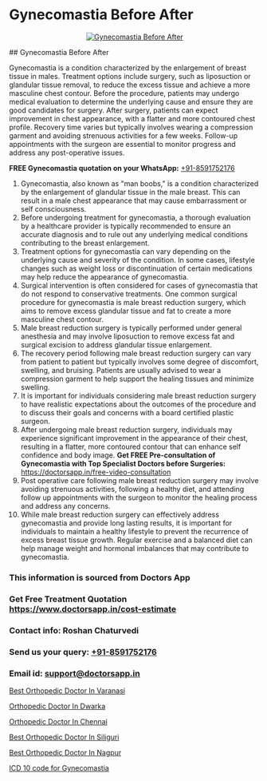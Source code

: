 # Gynecomastia Before After

<p align="center">
  <a href="null">
    <img src="null" alt="Gynecomastia Before After">
  </a>
</p>
## Gynecomastia Before After

Gynecomastia is a condition characterized by the enlargement of breast tissue in males. Treatment options include surgery, such as liposuction or glandular tissue removal, to reduce the excess tissue and achieve a more masculine chest contour. Before the procedure, patients may undergo medical evaluation to determine the underlying cause and ensure they are good candidates for surgery. After surgery, patients can expect improvement in chest appearance, with a flatter and more contoured chest profile. Recovery time varies but typically involves wearing a compression garment and avoiding strenuous activities for a few weeks. Follow-up appointments with the surgeon are essential to monitor progress and address any post-operative issues.

**FREE Gynecomastia quotation on your WhatsApp:**  [+91-8591752176](https://api.whatsapp.com/send?phone=8591752176)

1) Gynecomastia, also known as "man boobs," is a condition characterized by the enlargement of glandular tissue in the male breast. This can result in a male chest appearance that may cause embarrassment or self consciousness.
2) Before undergoing treatment for gynecomastia, a thorough evaluation by a healthcare provider is typically recommended to ensure an accurate diagnosis and to rule out any underlying medical conditions contributing to the breast enlargement.
3) Treatment options for gynecomastia can vary depending on the underlying cause and severity of the condition. In some cases, lifestyle changes such as weight loss or discontinuation of certain medications may help reduce the appearance of gynecomastia.
4) Surgical intervention is often considered for cases of gynecomastia that do not respond to conservative treatments. One common surgical procedure for gynecomastia is male breast reduction surgery, which aims to remove excess glandular tissue and fat to create a more masculine chest contour.
5) Male breast reduction surgery is typically performed under general anesthesia and may involve liposuction to remove excess fat and surgical excision to address glandular tissue enlargement.
6) The recovery period following male breast reduction surgery can vary from patient to patient but typically involves some degree of discomfort, swelling, and bruising. Patients are usually advised to wear a compression garment to help support the healing tissues and minimize swelling.
7) It is important for individuals considering male breast reduction surgery to have realistic expectations about the outcomes of the procedure and to discuss their goals and concerns with a board certified plastic surgeon.
8) After undergoing male breast reduction surgery, individuals may experience significant improvement in the appearance of their chest, resulting in a flatter, more contoured contour that can enhance self confidence and body image.
**Get FREE Pre-consultation of Gynecomastia with Top Specialist Doctors before Surgeries:** https://doctorsapp.in/free-video-consultation
9) Post operative care following male breast reduction surgery may involve avoiding strenuous activities, following a healthy diet, and attending follow up appointments with the surgeon to monitor the healing process and address any concerns.
10) While male breast reduction surgery can effectively address gynecomastia and provide long lasting results, it is important for individuals to maintain a healthy lifestyle to prevent the recurrence of excess breast tissue growth. Regular exercise and a balanced diet can help manage weight and hormonal imbalances that may contribute to gynecomastia.

### This information is sourced from Doctors App 
### Get Free Treatment Quotation https://www.doctorsapp.in/cost-estimate
### Contact info: Roshan Chaturvedi 
### Send us your query: [+91-8591752176](https://api.whatsapp.com/send?phone=8591752176) 
### Email id: support@doctorsapp.in

[Best Orthopedic Doctor In Varanasi](https://www.linkedin.com/pulse/best-orthopedic-doctor-varanasi-doctorsapp-rajshahi-dpxoe?trackingId=sfw9twFT8mOLIrpdAiTZCQ%3D%3D&lipi=urn%3Ali%3Apage%3Ad_flagship3_company_admin%3BtGKQvLKET%2FOkWlJl4W0MBA%3D%3D)

[Orthopedic Doctor In Dwarka](https://www.linkedin.com/pulse/orthopedic-doctor-dwarka-doctorsapp-chittagong-d3poe?trackingId=qvurFQVBM1g%2FEbp%2FxA0PLg%3D%3D&lipi=urn%3Ali%3Apage%3Ad_flagship3_company_admin%3BddPc4oDaSTuh6mJcYb9fAg%3D%3D)

[Orthopedic Doctor In Chennai](https://medium.com/@manish632504/orthopedic-doctor-in-chennai-068b4531fa11)

[Best Orthopedic Doctor In Siliguri](https://medium.com/@vimalrana22/best-orthopedic-doctor-in-siliguri-7782c32ba57e)

[Best Orthopedic Doctor In Nagpur](https://doctors-apps.github.io/doctorsapp/best-orthopedic-doctor-in-nagpur)

[ICD 10 code for Gynecomastia](https://doctors-apps.github.io/doctorsapp/icd-10-code-for-gynecomastia)

